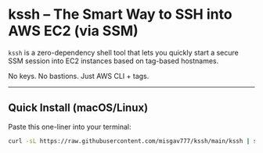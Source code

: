 # kssh – The Smart Way to SSH into AWS EC2 (via SSM)

`kssh` is a zero-dependency shell tool that lets you quickly start a secure SSM session into EC2 instances based on tag-based hostnames.

No keys. No bastions. Just AWS CLI + tags.

---

## Quick Install (macOS/Linux)

Paste this one-liner into your terminal:

```bash
curl -sL https://raw.githubusercontent.com/misgav777/kssh/main/kssh | sudo tee /usr/local/bin/kssh > /dev/null && sudo chmod +x /usr/local/bin/kssh

